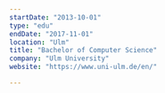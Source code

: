 ```yaml
---
startDate: "2013-10-01"
type: "edu"
endDate: "2017-11-01"
location: "Ulm"
title: "Bachelor of Computer Science"
company: "Ulm University"
website: "https://www.uni-ulm.de/en/"

---
```


 

